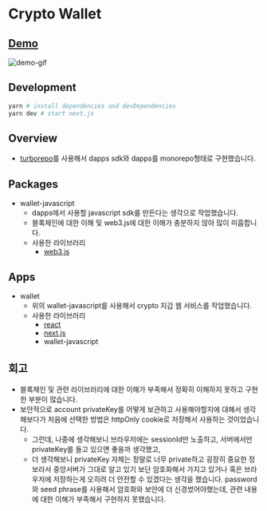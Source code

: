 # Crypto Wallet

## <a href="https://crypto-wallet-orpin.vercel.app/" target="_blank">Demo</a>

![demo-gif](https://cdn.jsdelivr.net/gh/seonghyeonkimm/crypto-wallet/docs/wallet-demo.gif)

## Development

```sh
yarn # install dependencies and devDependencies
yarn dev # start next.js
```

## Overview

- [turborepo](https://turborepo.org/)를 사용해서 dapps sdk와 dapps를 monorepo형태로 구현했습니다.

## Packages

- wallet-javascript
  - dapps에서 사용할 javascript sdk를 만든다는 생각으로 작업했습니다.
  - 블록체인에 대한 이해 및 web3.js에 대한 이해가 충분하지 않아 많이 미흡합니다.
  - 사용한 라이브러리
    - [web3.js](https://web3js.readthedocs.io/en/v1.7.3/getting-started.html)

## Apps

- wallet
  - 위의 wallet-javascript를 사용해서 crypto 지갑 웹 서비스를 작업했습니다.
  - 사용한 라이브러리
    - [react](https://ko.reactjs.org/)
    - [next.js](https://nextjs.org/)
    - wallet-javascript

## 회고

- 블록체인 및 관련 라이브러리에 대한 이해가 부족해서 정확히 이해하지 못하고 구현한 부분이 많습니다.
- 보안적으로 account privateKey를 어떻게 보관하고 사용해야할지에 대해서 생각해보다가 처음에 선택한 방법은 httpOnly cookie로 저장해서 사용하는 것이었습니다.
  - 그런데, 나중에 생각해보니 브라우저에는 sessionId만 노출하고, 서버에서만 privateKey를 들고 있으면 좋을까 생각했고,
  - 더 생각해보니 privateKey 자체는 정말로 너무 private하고 굉장히 중요한 정보라서 중앙서버가 그대로 알고 있기 보단 암호화해서 가지고 있거나 혹은 브라우저에 저장하는게 오히려 더 안전할 수 있겠다는 생각을 했습니다. password와 seed phrase를 사용해서 암호화와 보안에 더 신경썼어야했는데, 관련 내용에 대한 이해가 부족해서 구현하지 못했습니다.
